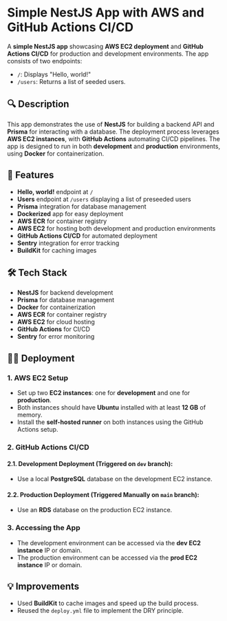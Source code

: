 # Simple NestJS App with AWS and GitHub Actions CI/CD

A **simple NestJS app** showcasing **AWS EC2 deployment** and **GitHub Actions CI/CD** for production and development environments. The app consists of two endpoints:
- `/`: Displays "Hello, world!"
- `/users`: Returns a list of seeded users.

## 🔍 Description

This app demonstrates the use of **NestJS** for building a backend API and **Prisma** for interacting with a database. The deployment process leverages **AWS EC2 instances**, with **GitHub Actions** automating CI/CD pipelines. The app is designed to run in both **development** and **production** environments, using **Docker** for containerization.

## 🚀 Features

- **Hello, world!** endpoint at `/`
- **Users** endpoint at `/users` displaying a list of preseeded users
- **Prisma** integration for database management
- **Dockerized** app for easy deployment
- **AWS ECR** for container registry
- **AWS EC2** for hosting both development and production environments
- **GitHub Actions CI/CD** for automated deployment
- **Sentry** integration for error tracking
- **BuildKit** for caching images

## 🛠️ Tech Stack

- **NestJS** for backend development
- **Prisma** for database management
- **Docker** for containerization
- **AWS ECR** for container registry
- **AWS EC2** for cloud hosting
- **GitHub Actions** for CI/CD
- **Sentry** for error monitoring

## 🧑‍💻 Deployment

### 1. AWS EC2 Setup

- Set up two **EC2 instances**: one for **development** and one for **production**.
- Both instances should have **Ubuntu** installed with at least **12 GB** of memory.
- Install the **self-hosted runner** on both instances using the GitHub Actions setup.

### 2. GitHub Actions CI/CD

#### 2.1. Development Deployment (Triggered on `dev` branch):

- Use a local **PostgreSQL** database on the development EC2 instance.

#### 2.2. Production Deployment (Triggered Manually on `main` branch):

- Use an **RDS** database on the production EC2 instance.

### 3. Accessing the App

- The development environment can be accessed via the **dev EC2 instance** IP or domain.
- The production environment can be accessed via the **prod EC2 instance** IP or domain.

## 💡 Improvements

- Used **BuildKit** to cache images and speed up the build process.
- Reused the `deploy.yml` file to implement the DRY principle.
